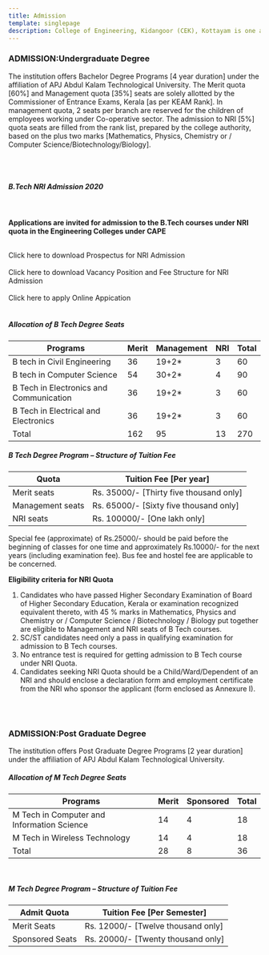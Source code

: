 ```yaml
---
title: Admission
template: singlepage
description: College of Engineering, Kidangoor (CEK), Kottayam is one among the premier institutions in the state. The college is governed by the Co-operative Academy of Professional Education established by the Government of Kerala. The admissions are based on the rank obtained by the students in the State Entrance examinations and functioning of the college is according to the rules and regulations formulated by the Government of Kerala.
---
```


<h3>ADMISSION:Undergraduate Degree</h3>

The institution offers Bachelor Degree Programs [4 year duration] under the affiliation of APJ Abdul Kalam Technological University. The Merit quota [60%] and Management quota [35%] seats are solely allotted by the Commissioner of Entrance Exams, Kerala [as per KEAM Rank]. In management quota, 2 seats per branch are reserved for the children of employees working under Co-operative sector. The admission to NRI [5%] quota seats are filled from the rank list, prepared by the college authority, based on the plus two marks [Mathematics, Physics, Chemistry or / Computer Science/Biotechnology/Biology].

<br>
<br>
<h5>B.Tech NRI Admission 2020 </h5>
<br>

**Applications are invited for admission to the B.Tech courses under NRI quota in the Engineering Colleges under CAPE**

 <br>
 Click here to download Prospectus for NRI Admission
 <br>
 <br>
 Click here to download Vacancy Position and Fee Structure for NRI Admission
 <br>
 <br>
 Click here to apply Online Appication
 
<br>
<br>
<h5>Allocation of B Tech Degree Seats</h5>

| Programs | Merit | Management | NRI | Total |
|-----------------------------------------|-------|------------|-----|-------|
| B tech in Civil Engineering | 36 | 19+2* | 3 | 60 |
| B tech in Computer Science | 54 | 30+2* | 4 | 90 |
| B Tech in Electronics and Communication | 36 | 19+2* | 3 | 60 |
| B Tech in Electrical and Electronics | 36 | 19+2* | 3 | 60 |
| Total | 162 | 95 | 13 | 270 |

<h5>B Tech Degree Program – Structure of Tuition Fee</h5>

| Quota | Tuition Fee [Per year] |
|------------------|-----------------------------------------|
| Merit seats | Rs. 35000/- [Thirty five thousand only] |
| Management seats | Rs. 65000/- [Sixty five thousand only] |
| NRI seats | Rs. 100000/- [One lakh only] |

 Special fee (approximate) of Rs.25000/- should be paid before the beginning of classes for one time and approximately Rs.10000/- for the next years (including examination fee). Bus fee and hostel fee are applicable to be concerned.

 **Eligibility criteria for NRI Quota**

 <ol>
  <li>Candidates who have passed Higher Secondary Examination of Board of Higher Secondary Education, Kerala or examination recognized equivalent thereto, with 45 % marks in Mathematics, Physics and Chemistry or / Computer Science / Biotechnology / Biology put together are eligible to Management and NRI seats of B Tech courses.</li>
  <li>SC/ST candidates need only a pass in qualifying examination for admission to B Tech courses.</li>
  <li>No entrance test is required for getting admission to B Tech course under NRI Quota.</li>
  <li>Candidates seeking NRI Quota should be a Child/Ward/Dependent of an NRI and should enclose a declaration form and employment certificate from the NRI who sponsor the applicant (form enclosed as Annexure I).</li>
</ol>

<br>
<br>

<h3>ADMISSION:Post Graduate Degree</h3>

The institution offers Post Graduate Degree Programs [2 year duration] under the affiliation of APJ Abdul Kalam Technological University.

<h5>Allocation of M Tech Degree Seats</h5>

| Programs | Merit | Sponsored | Total |
|--------------------------------------------|-------|-----------|-------|
| M Tech in Computer and Information Science | 14 | 4 | 18 |
| M Tech in Wireless Technology | 14 | 4 | 18 |
| Total | 28 | 8 | 36 |

<br>

<h5>M Tech Degree Program – Structure of Tuition Fee</h5>



| Admit Quota | Tuition Fee [Per Semester] |
|-----------------|------------------------------------|
| Merit Seats | Rs. 12000/- [Twelve thousand only] |
| Sponsored Seats | Rs. 20000/- [Twenty thousand only] |
